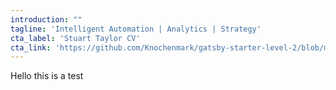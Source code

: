 ```yaml
---
introduction: ""
tagline: 'Intelligent Automation | Analytics | Strategy'
cta_label: 'Stuart Taylor CV'
cta_link: 'https://github.com/Knochenmark/gatsby-starter-level-2/blob/master/README.md'
---
```


Hello this is a test

